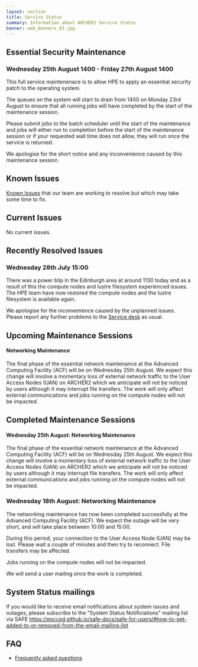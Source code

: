 ```yaml
---
layout: section
title: Service Status
summary: Information about ARCHER2 Service Status
banner: web_banners_03.jpg
---
```


## Essential Security Maintenance
### Wednesday 25th August 1400 - Friday 27th August 1400

This full service maintenenace is to allow HPE to apply an essential security patch to the operating system.  

The queues on the system will start to drain from 1400 on Monday 23rd August to ensure that all running jobs will have completed by the start of the maintenance session.  

Please submit jobs to the batch scheduler until the start of the maintenance and jobs will either run to completion before the start of the maintenance session or if your requested wall time does not allow,  they will run once the service is returned. 

We apologise for the short notice and any inconvenience caused by this maintenance session. 


## Known Issues
[Known Issues](https://docs.archer2.ac.uk/known-issues/) that our team are working to resolve but which may take some time to fix.


## Current Issues

No current issues. 

## Recently Resolved Issues

### Wednesday 28th July 15:00
There was a power blip in the Edinburgh area at around 1130 today and as a result of this the compute nodes and lustre filesystem experienced issues. 
The HPE team have now restored the compute nodes and the lustre filesystem is available again. 

We apologise for the inconvenience caused by the unplanned issues.  Please report any further problems to the [Service desk](mailto:support@archer2.ac.uk) as usual.

## Upcoming Maintenance Sessions




#### Networking Maintenance
The final phase of the essential network maintenance at the Advanced Computing Facility (ACF) will be on Wednesday 25th August. 
We expect this change will involve a momentary loss of external network traffic to the User Access Nodes (UAN) on ARCHER2 which we anticipate will not be noticed by users although it may interrupt file transfers. The work will only affect external communications and jobs running on the compute nodes will not be impacted. 



## Completed Maintenance Sessions

#### Wednesday 25th August: Networking Maintenance
The final phase of the essential network maintenance at the Advanced Computing Facility (ACF) will be on Wednesday 25th August. 
We expect this change will involve a momentary loss of external network traffic to the User Access Nodes (UAN) on ARCHER2 which we anticipate will not be noticed by users although it may interrupt file transfers. The work will only affect external communications and jobs running on the compute nodes will not be impacted. 


### Wednesday 18th August: Networking Maintenance 
The networking maintenance has now been completed successfully at the Advanced Computing Facility (ACF). 
We expect the outage will be very short, and will take place between 10:00 and 15:00. 

During this period, your connection to the User Access Node (UAN) may be lost. Please wait a couple of minutes and then try to reconnect. 
File transfers may be affected.

Jobs running on the compute nodes will not be impacted. 

We will send a user mailing once the work is completed. 



## System Status mailings
If you would like to receive email notifications about system issues and outages, please subscribe to the "System Status Notificiations" mailing list via SAFE <https://epcced.github.io/safe-docs/safe-for-users/#how-to-get-added-to-or-removed-from-the-email-mailing-list>

## FAQ
* [Frequently asked questions](https://docs.archer2.ac.uk/faq/)

